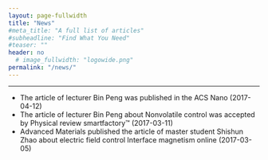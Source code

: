 ```yaml
---
layout: page-fullwidth
title: "News"
#meta_title: "A full list of articles"
#subheadline: "Find What You Need"
#teaser: ""
header: no
  # image_fullwidth: "logowide.png"
permalink: "/news/"
---
```

<hr>
<ul>
<li>The article of lecturer Bin Peng was published in the ACS Nano (2017-04-12)</li>
<li>The article of lecturer Bin Peng about Nonvolatile control was accepted by Physical review smartfactory™ (2017-03-11)</li>
<li>Advanced Materials published the article of master student Shishun Zhao about electric field control Interface magnetism online (2017-03-05)</li>

</ul>